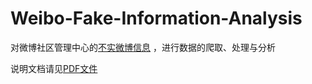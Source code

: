# Weibo-Fake-Information-Analysis
对微博社区管理中心的[不实微博信息](https://service.account.weibo.com/index?type=5&status=4&page=1) ，进行数据的爬取、处理与分析

说明文档请见[PDF文件](./README.pdf)